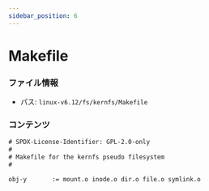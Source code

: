 ```yaml
---
sidebar_position: 6
---
```

# Makefile

### ファイル情報

- パス: `linux-v6.12/fs/kernfs/Makefile`

### コンテンツ

```txt
# SPDX-License-Identifier: GPL-2.0-only
#
# Makefile for the kernfs pseudo filesystem
#

obj-y		:= mount.o inode.o dir.o file.o symlink.o

```
